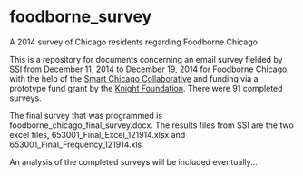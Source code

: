 foodborne_survey
================

A 2014 survey of Chicago residents regarding Foodborne Chicago  
  
This is a repository for documents concerning an email survey fielded by [SSI](http://www.surveysampling.com/) from December 11, 2014 to December 19, 2014 for Foodborne Chicago, with the help of the [Smart Chicago Collaborative](http://www.smartchicagocollaborative.org/) and funding via a prototype fund grant by the [Knight Foundation](http://www.knightfoundation.org/blogs/knightblog/2014/1/22/testable-moment-for-media-innovation/). There were 91 completed surveys.  
  
The final survey that was programmed is foodborne_chicago_final_survey.docx. The results files from SSI are the two excel files, 653001_Final_Excel_121914.xlsx and 653001_Final_Frequency_121914.xls 
  
An analysis of the completed surveys will be included eventually...  


